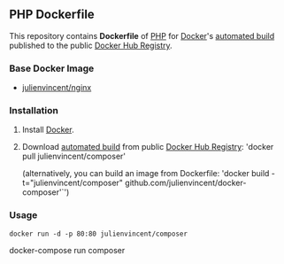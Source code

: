 ## PHP Dockerfile


This repository contains **Dockerfile** of [PHP](http://php.net/) for [Docker](https://www.docker.com/)'s [automated build](https://registry.hub.docker.com/u/julienvincent/composer/) published to the public [Docker Hub Registry](https://registry.hub.docker.com/).


### Base Docker Image

* [julienvincent/nginx](https://registry.hub.docker.com/u/julienvincent/composer/)


### Installation

1. Install [Docker](https://www.docker.com/).

2. Download [automated build](https://registry.hub.docker.com/u/julienvincent/composer/) from public [Docker Hub Registry](https://registry.hub.docker.com/): 'docker pull julienvincent/composer'

   (alternatively, you can build an image from Dockerfile: 'docker build -t="julienvincent/composer" github.com/julienvincent/docker-composer'`')


### Usage

    docker run -d -p 80:80 julienvincent/composer

docker-compose run composer <command>
